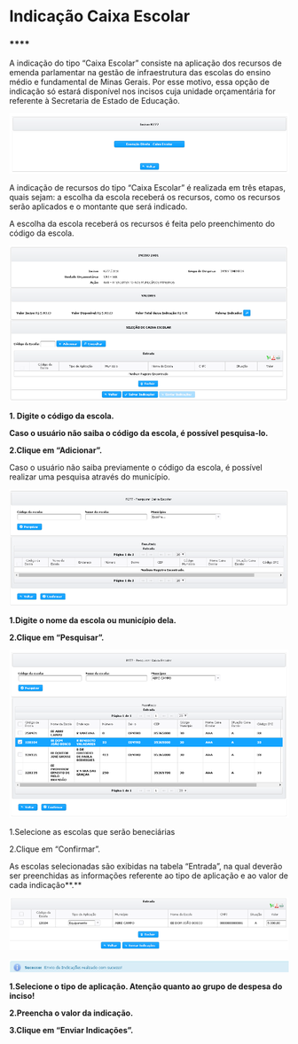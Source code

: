 # Indicação Caixa Escolar

### \*\*\*\*

A indicação do tipo “Caixa Escolar” consiste na aplicação dos recursos de emenda parlamentar na gestão de infraestrutura das escolas do ensino médio e fundamental de Minas Gerais. Por esse motivo, essa opção de indicação só estará disponível nos incisos cuja unidade orçamentária for referente à Secretaria de Estado de Educação.

![](../../.gitbook/assets/19.png)

A indicação de recursos do tipo “Caixa Escolar” é realizada em três etapas, quais sejam: a escolha da escola receberá os recursos, como os recursos serão aplicados e o montante que será indicado.

A escolha da escola receberá os recursos é feita pelo preenchimento do código da escola.

![](../../.gitbook/assets/20.png)

**1. Digite o código da escola.**

**Caso o usuário não saiba o código da escola, é possível pesquisa-lo.**

**2.Clique em “Adicionar”.**

Caso o usuário não saiba previamente o código da escola, é possível realizar uma pesquisa através do município.

![](../../.gitbook/assets/21.png)

**1.Digite o nome da escola ou município dela.**

**2.Clique em “Pesquisar”.**

![](../../.gitbook/assets/22.png)

1.Selecione as escolas que serão beneciárias

2.Clique em “Confirmar”.

As escolas selecionadas são exibidas na tabela “Entrada”, na qual deverão ser preenchidas as informações referente ao tipo de aplicação e ao valor de cada indicação**.**

![](../../.gitbook/assets/23.png)

![](../../.gitbook/assets/24.png)

**1.Selecione o tipo de aplicação. Atenção quanto ao grupo de despesa do inciso!**

**2.Preencha o valor da indicação.**

**3.Clique em “Enviar Indicações”.**

